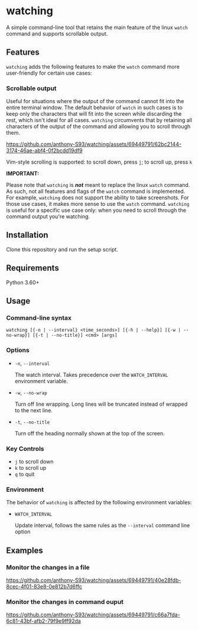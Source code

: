 # watching
A simple command-line tool that retains the main feature of the linux `watch` command and supports scrollable output. 

## Features
`watching` adds the following features to make the `watch` command more user-friendly for certain use cases:
### Scrollable output

  Useful for situations where the output of the command cannot fit into the entire terminal window.
  The default behavior of `watch` in such cases is to keep only the characters that will fit into the screen
  while discarding the rest, which isn't ideal for all cases. `watching` circumvents that by retaining all 
  characters of the output of the command and allowing you to scroll through them. 
  
  https://github.com/anthony-S93/watching/assets/69449791/62bc2144-3174-46ae-abf4-0f2bcdd19df9

  Vim-style scrolling is supported: to scroll down, press `j`; to scroll up, press `k`  


**IMPORTANT:**

Please note that `watching` is **_not_** meant to replace the linux `watch` command. 
As such, not all features and flags of the `watch` command is implemented. For example, 
`watching` does not support the ability to take screenshots. For those use cases, it makes 
more sense to use the `watch` command. `watching` is useful for a specific use case only: 
when you need to scroll through the command output you're watching.

## Installation
Clone this repository and run the setup script. 

## Requirements
Python 3.60+

## Usage
### Command-line syntax
```text
watching [{-n | --interval} <time_seconds>] [{-h | --help}] [{-w | --no-wrap}] [{-t | --no-title}] <cmd> [args]
```
### Options
- `-n`, `--interval`

  The watch interval. Takes precedence over the `WATCH_INTERVAL` environment variable.
- `-w`, `--no-wrap`

  Turn off line wrapping. Long lines will be truncated instead of wrapped to the next line.

- `-t`, `--no-title`

  Turn off the heading normally shown at the top of the screen.

   
### Key Controls
- `j` to scroll down
- `k` to scroll up
- `q` to quit

### Environment
The behavior of `watching` is affected by the following environment variables:
- `WATCH_INTERVAL`

  Update interval, follows the same rules as the `--interval` command line option


## Examples
### Monitor the changes in a file

https://github.com/anthony-S93/watching/assets/69449791/40e28fdb-8cec-4f01-83e8-0e812b7d6ffc

### Monitor the changes in command ouput

https://github.com/anthony-S93/watching/assets/69449791/c66a7fda-6c81-43bf-afb2-79f9e9ff92da







